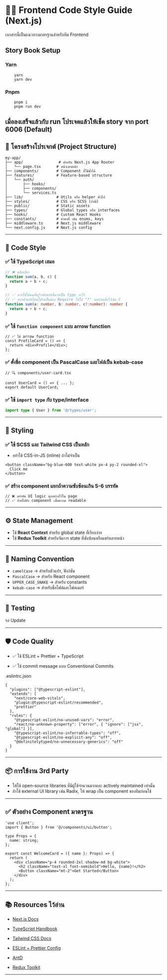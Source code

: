 # 🧑‍💻 Frontend Code Style Guide (Next.js)

เอกสารนี้เป็นแนวทางมาตรฐานสำหรับทีม Frontend

## Story Book Setup

### Yarn

```text
    yarn
    yarn dev
```

### Pnpm

```text
    pnpm i
    pnpm run dev
```

## เมื่อลงเสร็จแล้วกับ run โปรเจคแล้วให้เช็ค story จาก  port 6006 (Default)

## 📁 โครงสร้างโปรเจกต์ (Project Structure)

```
my-app/
├── app/                # สำหรับ Next.js App Router
│   └── page.tsx       # หน้าเพจหลัก
├── components/        # Component ที่ใช้ซ้ำได้
├── features/          # Feature-based structure
│   └── auth/
│       ├── hooks/
│       ├── components/
│       └── services.ts
├── lib/               # Utils หรือ helper ทั่วไป
├── styles/            # CSS หรือ SCSS (ถ้ามี)
├── public/            # Static assets
├── types/             # Global types หรือ interfaces
├── hooks/             # Custom React Hooks
├── constants/         # ค่าคงที่ เช่น enums, keys
├── middleware.ts      # Next.js middleware
└── next.config.js     # Next.js config
```

---

## 🧾 Code Style

### ✅ ใช้ TypeScript เสมอ

```ts
// ❌ หลีกเลี่ยง
function sum(a, b, c) {
  return a + b + c;
}

// ✅ ควรใช้ให้คนอื่นรู้ว่าตัวแปรนี้ควรเป็น type อะไร
// ✅ หากตัวแปรไหนไม่จำเป็นต้อง Require ให้ใส่ "?" ต่อท้ายเผื่อไว้เช่น C
function sum(a: number, b: number, c?:number): number {
  return a + b + c;
}
```

### ✅ ใช้ `function component` แบบ arrow function

```tsx
// ✅ ใช้ arrow function
const ProfileCard = () => {
  return <div>Profile</div>;
};
```

### ✅ ตั้งชื่อ component เป็น PascalCase และไฟล์เป็น kebab-case

```tsx
// 🔍 components/user-card.tsx

const UserCard = () => { ... };
export default UserCard;
```

### ✅ ใช้ `import type` กับ type/interface

```ts
import type { User } from '@/types/user';
```

---

## 🎨 Styling

### ✅ ใช้ SCSS และ Tailwind CSS เป็นหลัก

* อย่าใช้ CSS-in-JS (inline) ถ้าไม่จำเป็น

```tsx
<button className="bg-blue-600 text-white px-4 py-2 rounded-xl">
  Click me
</button>
```

### ✅ สร้าง component แยกถ้าความซับซ้อนเกิน 5-6 บรรทัด

```tsx
// ❌ อย่ายัด UI logic ทุกอย่างไว้ใน page
// ✅ ย้ายไปยัง component เพื่อความ readable
```

---

## ⚙️ State Management

* ใช้ **React Context** สำหรับ global state ที่เรียบง่าย
* ใช้ **Redux Toolkit** สำหรับจัดการ state ที่ซับซ้อนหรือแชร์หลายหน้า

---

## 🚦 Naming Convention

* `camelCase` → สำหรับตัวแปร, ฟังก์ชัน
* `PascalCase` → สำหรับ React component
* `UPPER_CASE_SNAKE` → สำหรับ constants
* `kebab-case` → สำหรับชื่อไฟล์และโฟลเดอร์

---

## 🧪 Testing

รอ Update

---

## 🛡️ Code Quality

* ✅ ใช้ ESLint + Prettier + TypeScript
<!-- * ✅ ใช้ Husky + lint-staged สำหรับ pre-commit checks -->
* ✅ ใช้ commit message แบบ Conventional Commits

.eslintrc.json

```text
{
  "plugins": ["@typescript-eslint"],
  "extends": [
    "next/core-web-vitals",
    "plugin:@typescript-eslint/recommended",
    "prettier"
  ],
  "rules": {
    "@typescript-eslint/no-unused-vars": "error",
    "react/no-unknown-property": ["error", { "ignore": ["jsx", "global"] }],
    "@typescript-eslint/no-inferrable-types": "off",
    "@typescript-eslint/no-explicit-any": "off",
    "@definitelytyped/no-unnecessary-generics": "off"
  }
}
```

---

## 📦 การใช้งาน 3rd Party

* ให้ใช้ open-source libraries ที่มีผู้ใช้จำนวนมากและ actively maintained เท่านั้น
* ถ้าใช้ external UI library เช่น Radix, ให้ wrap เป็น component ของทีมก่อนใช้

---

## ✅ ตัวอย่าง Component มาตรฐาน

```tsx
'use client';
import { Button } from '@/components/ui/button';

type Props = {
  name: string;
};

export const WelcomeCard = ({ name }: Props) => {
  return (
    <div className="p-4 rounded-2xl shadow-md bg-white">
      <h2 className="text-xl font-semibold">Hello, {name}!</h2>
      <Button className="mt-2">Get Started</Button>
    </div>
  );
};
```

---

## 📚 Resources ไว้อ่าน

* [Next.js Docs](https://nextjs.org/docs)
* [TypeScript Handbook](https://www.typescriptlang.org/docs/handbook/intro.html)
* [Tailwind CSS Docs](https://tailwindcss.com/docs)
* [ESLint + Prettier Config](https://github.com/prettier/eslint-config-prettier)

* [AntD](https://ant.design/)
* [Redux Toolkit](https://redux-toolkit.js.org/)

---
